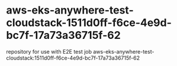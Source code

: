 # aws-eks-anywhere-test-cloudstack-1511d0ff-f6ce-4e9d-bc7f-17a73a36715f-62
repository for use with E2E test job aws-eks-anywhere-test-cloudstack:1511d0ff-f6ce-4e9d-bc7f-17a73a36715f-62
